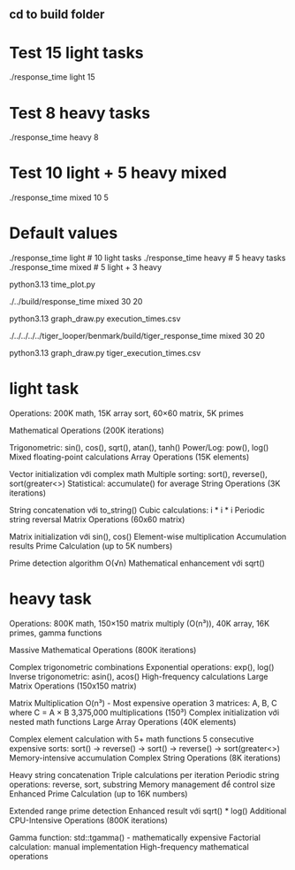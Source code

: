 ## cd to build folder
# Test 15 light tasks
./response_time light 15

# Test 8 heavy tasks  
./response_time heavy 8

# Test 10 light + 5 heavy mixed
./response_time mixed 10 5

# Default values
./response_time light    # 10 light tasks
./response_time heavy    # 5 heavy tasks  
./response_time mixed    # 5 light + 3 heavy


python3.13 time_plot.py

./../build/response_time mixed 30 20

python3.13 graph_draw.py execution_times.csv


./../../../../tiger_looper/benmark/build/tiger_response_time mixed 30 20

python3.13 graph_draw.py tiger_execution_times.csv

# light task
Operations: 200K math, 15K array sort, 60×60 matrix, 5K primes

Mathematical Operations (200K iterations)

Trigonometric: sin(), cos(), sqrt(), atan(), tanh()
Power/Log: pow(), log()
Mixed floating-point calculations
Array Operations (15K elements)

Vector initialization với complex math
Multiple sorting: sort(), reverse(), sort(greater<>)
Statistical: accumulate() for average
String Operations (3K iterations)

String concatenation với to_string()
Cubic calculations: i * i * i
Periodic string reversal
Matrix Operations (60x60 matrix)

Matrix initialization với sin(), cos()
Element-wise multiplication
Accumulation results
Prime Calculation (up to 5K numbers)

Prime detection algorithm O(√n)
Mathematical enhancement với sqrt()


# heavy task
Operations: 800K math, 150×150 matrix multiply (O(n³)), 40K array, 16K primes, gamma functions

Massive Mathematical Operations (800K iterations)

Complex trigonometric combinations
Exponential operations: exp(), log()
Inverse trigonometric: asin(), acos()
High-frequency calculations
Large Matrix Operations (150x150 matrix)

Matrix Multiplication O(n³) - Most expensive operation
3 matrices: A, B, C where C = A × B
3,375,000 multiplications (150³)
Complex initialization với nested math functions
Large Array Operations (40K elements)

Complex element calculation with 5+ math functions
5 consecutive expensive sorts:
sort() → reverse() → sort() → reverse() → sort(greater<>)
Memory-intensive accumulation
Complex String Operations (8K iterations)

Heavy string concatenation
Triple calculations per iteration
Periodic string operations: reverse, sort, substring
Memory management để control size
Enhanced Prime Calculation (up to 16K numbers)

Extended range prime detection
Enhanced result với sqrt() * log()
Additional CPU-Intensive Operations (800K iterations)

Gamma function: std::tgamma() - mathematically expensive
Factorial calculation: manual implementation
High-frequency mathematical operations

